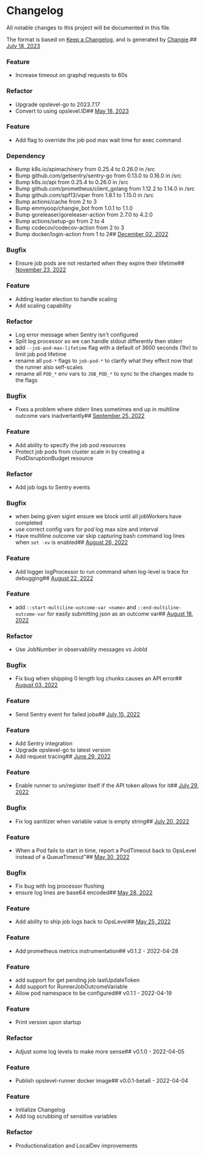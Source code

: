 # Changelog
All notable changes to this project will be documented in this file.

The format is based on [Keep a Changelog](https://keepachangelog.com/en/1.0.0/),
and is generated by [Changie](https://github.com/miniscruff/changie).## [July 18, 2023](https://github.com/OpsLevel/opslevel-runner/compare/v2023.5.18...v2023.7.18)
### Feature
* Increase timeout on graphql requests to 60s
### Refactor
* Upgrade opslevel-go to 2023.7.17
* Convert to using opslevel.ID## [May 18, 2023](https://github.com/OpsLevel/opslevel-runner/compare/v2022.12.2...v2023.5.18)
### Feature
* Add flag to override the job pod max wait time for exec command
### Dependency
* Bump k8s.io/apimachinery from 0.25.4 to 0.26.0 in /src
* Bump github.com/getsentry/sentry-go from 0.13.0 to 0.16.0 in /src
* Bump k8s.io/api from 0.25.4 to 0.26.0 in /src
* Bump github.com/prometheus/client_golang from 1.12.2 to 1.14.0 in /src
* Bump github.com/spf13/viper from 1.8.1 to 1.15.0 in /src
* Bump actions/cache from 2 to 3
* Bump emmyoop/changie_bot from 1.0.1 to 1.1.0
* Bump goreleaser/goreleaser-action from 2.7.0 to 4.2.0
* Bump actions/setup-go from 2 to 4
* Bump codecov/codecov-action from 2 to 3
* Bump docker/login-action from 1 to 2## [December 02, 2022](https://github.com/OpsLevel/opslevel-runner/compare/v2022.11.23...v2022.12.2)
### Bugfix
* Ensure job pods are not restarted when they expire their lifetime## [November 23, 2022](https://github.com/OpsLevel/opslevel-runner/compare/v2022.9.25...v2022.11.23)
### Feature
* Adding leader election to handle scaling
* Add scaling capability
### Refactor
* Log error message when Sentry isn't configured
* Split log processor so we can handle stdout differently then stderr
* add `--job-pod-max-lifetime` flag with a default of 3600 seconds (1hr) to limit job pod lifetime
* rename all `pod-*` flags to `job-pod-*` to clarify what they effect now that the runner also self-scales
* rename all `POD_*` env vars to `JOB_POD_*` to sync to the changes made to the flags
### Bugfix
* Fixes a problem where stderr lines sometimes end up in multiline outcome vars inadvertantly## [September 25, 2022](https://github.com/OpsLevel/opslevel-runner/compare/v2022.8.26...v2022.9.25)
### Feature
* Add ability to specify the job pod resources
* Protect job pods from cluster scale in by creating a PodDisruptionBudget resource
### Refactor
* Add job logs to Sentry events
### Bugfix
* when being given sigint ensure we block until all jobWorkers have completed
* use correct config vars for pod log max size and interval
* Have multiline outcome var skip capturing bash command log lines when `set -xv` is enabled## [August 26, 2022](https://github.com/OpsLevel/opslevel-runner/compare/v2022.8.22...v2022.8.26)
### Feature
* Add logger logProcessor to run command when log-level is trace for debugging## [August 22, 2022](https://github.com/OpsLevel/opslevel-runner/compare/v2022.8.18...v2022.8.22)
### Feature
* add `::start-multiline-outcome-var <name>` and `::end-multiline-outcome-var` for easily submitting json as an outcome var## [August 18, 2022](https://github.com/OpsLevel/opslevel-runner/compare/v2022.8.3...v2022.8.18)
### Refactor
* Use JobNumber in observability messages vs JobId
### Bugfix
* Fix bug when shipping 0 length log chunks causes an API error## [August 03, 2022](https://github.com/OpsLevel/opslevel-runner/compare/v2022.07.14...v2022.8.3)
### Feature
* Send Sentry event for failed jobs## [July 15, 2022](https://github.com/OpsLevel/opslevel-runner/compare/v2022.06.28...v2022.07.14)
### Feature
* Add Sentry integration
* Upgrade opslevel-go to latest version
* Add request tracing## [June 29, 2022](https://github.com/OpsLevel/opslevel-runner/compare/v22.05.30...v2022.06.28)
### Feature
* Enable runner to un/register itself if the API token allows for it## [July 29, 2022](https://github.com/OpsLevel/opslevel-runner/compare/v2022.07.14...v22.07.29)
### Bugfix
* Fix log sanitizer when variable value is empty string## [July 20, 2022](https://github.com/OpsLevel/opslevel-runner/compare/v2022.07.14...v22.07.20)
### Feature
* When a Pod fails to start in time, report a PodTimeout back to OpsLevel instead of a QueueTimeout"## [May 30, 2022](https://github.com/OpsLevel/opslevel-runner/compare/v22.05.27...v22.05.30)
### Bugfix
* Fix bug with log processor flushing
* ensure log lines are base64 encoded## [May 28, 2022](https://github.com/OpsLevel/opslevel-runner/compare/v22.05.24...v22.05.27)
### Feature
* Add ability to ship job logs back to OpsLevel## [May 25, 2022]((https://github.com/OpsLevel/opslevel-runner/compare/v0.1.2...v22.05.24))
### Feature
* Add prometheus metrics instrumentation## v0.1.2 - 2022-04-28
### Feature
* add support for get pending job lastUpdateToken
* Add support for RunnerJobOutcomeVariable
* Allow pod namespace to be configured## v0.1.1 - 2022-04-19
### Feature
* Print version upon startup
### Refactor
* Adjust some log levels to make more sense## v0.1.0 - 2022-04-05
### Feature
* Publish opslevel-runner docker image## v0.0.1-beta6 - 2022-04-04
### Feature
* Initialize Changelog
* Add log scrubbing of sensitive variables
### Refactor
* Productionalization and LocalDev improvements